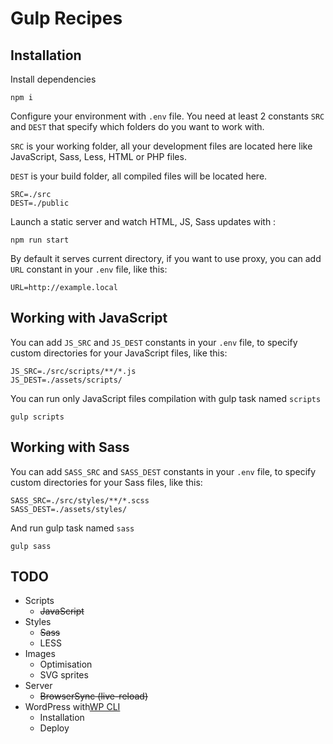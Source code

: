 # Gulp Recipes
## Installation
Install dependencies
```
npm i
```
Configure your environment with `.env` file. 
You need at least 2 constants `SRC` and `DEST` that specify which folders do you want to work with.

`SRC` is your working folder, all your development files are located here like JavaScript, Sass, Less, HTML or PHP files.

`DEST` is your build folder, all compiled files will be located here. 
```
SRC=./src
DEST=./public
```

Launch a static server and watch HTML, JS, Sass updates with :
```
npm run start
```
By default it serves current directory, if you want to use proxy, you can add `URL` constant in your `.env` file, like this:
```
URL=http://example.local
```

## Working with JavaScript
You can add `JS_SRC` and `JS_DEST` constants in your `.env` file, to specify custom directories for your JavaScript files, like this:
```
JS_SRC=./src/scripts/**/*.js
JS_DEST=./assets/scripts/
```
You can run only JavaScript files compilation with gulp task named `scripts`
```
gulp scripts
```

## Working with Sass
You can add `SASS_SRC` and `SASS_DEST` constants in your `.env` file, to specify custom directories for your Sass files, like this:
```
SASS_SRC=./src/styles/**/*.scss
SASS_DEST=./assets/styles/
```
And run gulp task named `sass`

```
gulp sass
```

## TODO
* Scripts
    * ~~JavaScript~~
* Styles
    * ~~Sass~~
    * LESS
* Images 
    * Optimisation
    * SVG sprites
* Server
    * ~~BrowserSync (live-reload)~~
* WordPress with[WP CLI](http://wp-cli.org/ "The command line interface for WordPress")
    * Installation
    * Deploy
